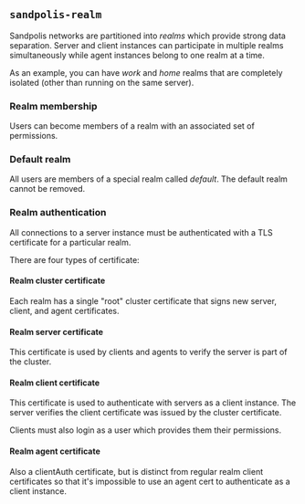 ## `sandpolis-realm`

Sandpolis networks are partitioned into _realms_ which provide strong data
separation. Server and client instances can participate in multiple realms
simultaneously while agent instances belong to one realm at a time.

As an example, you can have _work_ and _home_ realms that are completely
isolated (other than running on the same server).

### Realm membership

Users can become members of a realm with an associated set of permissions.

### Default realm

All users are members of a special realm called _default_. The default realm
cannot be removed.

### Realm authentication

All connections to a server instance must be authenticated with a TLS
certificate for a particular realm.

There are four types of certificate:

#### Realm cluster certificate

Each realm has a single "root" cluster certificate that signs new server,
client, and agent certificates.

#### Realm server certificate

This certificate is used by clients and agents to verify the server is part of
the cluster.

#### Realm client certificate

This certificate is used to authenticate with servers as a client instance. The
server verifies the client certificate was issued by the cluster certificate.

Clients must also login as a user which provides them their permissions.

#### Realm agent certificate

Also a clientAuth certificate, but is distinct from regular realm client
certificates so that it's impossible to use an agent cert to authenticate as a
client instance.
